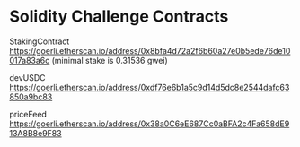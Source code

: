 # Solidity Challenge Contracts

StakingContract https://goerli.etherscan.io/address/0x8bfa4d72a2f6b60a27e0b5ede76de10017a83a6c (minimal stake is 0.31536 gwei)

devUSDC https://goerli.etherscan.io/address/0xdf76e6b1a5c9d14d5dc8e2544dafc63850a9bc83

priceFeed https://goerli.etherscan.io/address/0x38a0C6eE687Cc0aBFA2c4Fa658dE913A8B8e9F83


